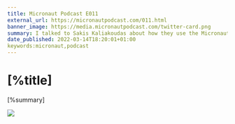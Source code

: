 ```yaml
---
title: Micronaut Podcast E011
external_url: https://micronautpodcast.com/011.html
banner_image: https://media.micronautpodcast.com/twitter-card.png
summary: I talked to Sakis Kaliakoudas about how they use the Micronaut framework, AWS Lambda, and Kotlin to develop Caribou.
date_published: 2022-03-14T18:20:01+01:00
keywords:micronaut,podcast
---
```


# [%title]

[%summary]

![]([%banner_image])
